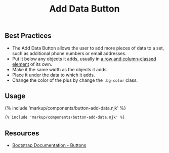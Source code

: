 ﻿---
title: Add Data Button
summary: Add Data Button allows users to add data to a set.
tags: components, buttons
layout: docs/guide
eleventyNavigation:
  key: Add Data Button
  parent: Components
  order: 110
  excerpt: Add Data Button allows users to add data to a set.
  img: /img/illustrations/illus-button-add-data.svg
---

## Best Practices

- The Add Data Button allows the user to add more pieces of data to a set, such as additional phone numbers or email addresses.
- Put it below any objects it adds, usually in [a row and column-classed element](/foundation/layout-grid/) of its own.
- Make it the same width as the objects it adds.
- Place it under the data to which it adds.
- Change the color of the plus by change the `.bg-color` class.

## Usage

{% include 'markup/components/button-add-data.njk' %}

``` html
{% include 'markup/components/button-add-data.njk' %}
```

## Resources

* <a href="https://getbootstrap.com/docs/5.1/components/buttons/" target="_blank">Bootstrap Documentation - Buttons</a>

